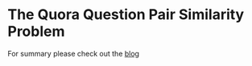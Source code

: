 The Quora Question Pair Similarity Problem
==========================================

For summary please check out the <a href="https://sanjayc.medium.com/the-quora-question-pair-similarity-problem-3598477af172" target="_blank">blog</a>
